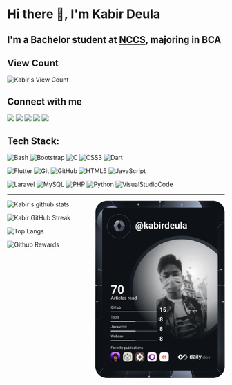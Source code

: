 # Hi there 👋, I'm Kabir Deula

## I'm a Bachelor student at [NCCS](//nccs.edu.np), majoring in BCA

## View Count

![Kabir's View Count](https://profile-counter.glitch.me/kabirdeula/count.svg)

## Connect with me


[<img src="https://img.shields.io/badge/-Website-FABC2A?style=for-the-badge&logo=brave&logoColor=000&labelColor=FB542B">][website]
[<img src="https://img.shields.io/badge/-Facebook-2718F2?style=for-the-badge&logo=facebook&logoColor=000&labelColor=1877F2">][facebook]
[<img src="https://img.shields.io/badge/-Instagram-E37340?style=for-the-badge&logo=instagram&logoColor=000&labelColor=E4405F">][instagram]
[<img src="https://img.shields.io/badge/-Snapchat-FF7B00?style=for-the-badge&logo=snapchat&logoColor=000&labelColor=FFFC00">][snapchat]
[<img src="https://img.shields.io/badge/-LinkedIn-0A0AC2?style=for-the-badge&logo=linkedin&logoColor=000&labelColor=0A66C2">][linkedin]

[website]: https://www.kabirdeula.com.np 
[snapchat]: https://www.snapchat.com/add/king_dragon2018
[facebook]: http://facebook.com/kabirdeula167
[instagram]: https://instagram.com/king_dragon2021/
[linkedin]: https://www.linkedin.com/in/kabir-deula-33888a202/

## Tech Stack:

![Bash](https://img.shields.io/badge/Bash-26AB40?style=for-the-badge&logo=gnubash&logoColor=000&labelColor=4EAA25)
![Bootstrap](https://img.shields.io/badge/Bootstrap-4B00B2?style=for-the-badge&logo=bootstrap&logoColor=000&labelColor=7952B3)
![C](https://img.shields.io/badge/C-A9A7CC?style=for-the-badge&logo=C&logoColor=000&labelColor=A8B9CC)
![CSS3](https://img.shields.io/badge/CSS3-0000FF?style=for-the-badge&logo=css3&logoColor=000&labelColor=1572B6)
![Dart](https://img.shields.io/badge/Dart-0115C2?style=for-the-badge&logo=dart&logoColor=000&labelColor=0175C2)

![Flutter](https://img.shields.io/badge/Flutter-02099B?style=for-the-badge&logo=flutter&logoColor=000&labelColor=02569B)
![Git](https://img.shields.io/badge/Git-F0AF32?style=for-the-badge&logo=git&logoColor=000&labelColor=F05032)
![GitHub](https://img.shields.io/badge/GitHub-171616?style=for-the-badge&logo=github&logoColor=fff&labelColor=181717)
![HTML5](https://img.shields.io/badge/HTML5-FF0000?style=for-the-badge&logo=html5&logoColor=000&labelColor=E34F26)
![JavaScript](https://img.shields.io/badge/JavaScript-FFFF00?style=for-the-badge&logo=javascript&logoColor=000&labelColor=F7DF1E)

![Laravel](https://img.shields.io/badge/Laravel-FF9D20?style=for-the-badge&logo=laravel&logoColor=000&labelColor=FF2D20)
![MySQL](https://img.shields.io/badge/MySQL-434AA1?style=for-the-badge&logo=mysql&logoColor=000&labelColor=4479A1)
![PHP](https://img.shields.io/badge/PHP-779AB5?style=for-the-badge&logo=php&logoColor=000&labelColor=777BB4)
![Python](https://img.shields.io/badge/Python-373CAB?style=for-the-badge&logo=python&logoColor=000&labelColor=3776AB)
![VisualStudioCode](https://img.shields.io/badge/VSCode-00AB86?style=for-the-badge&logo=visualstudiocode&logoColor=000&labelColor=007ACC)

---

<p align="right">
    <a href="https://app.daily.dev/kabirdeula">
        <img align="right" src="https://github.com/kabirdeula/kabirdeula/blob/main/devcard.svg" width="300" alt="Kabir Deula's Dev Card" />
    </a>
</p>

![Kabir's github stats](https://github-readme-stats.vercel.app/api?username=kabirdeula&show_icons=true&theme=tokyonight&count_private=true)

![Kabir GitHub Streak](https://github-readme-streak-stats.herokuapp.com/?user=kabirdeula&theme=tokyonight)

![Top Langs](https://github-readme-stats.vercel.app/api/top-langs/?username=kabirdeula&theme=tokyonight&hide=html,shell,scss,css,cmake,swift,kotlin&langs_count=10&layout=compact) 

![Github Rewards](https://github-profile-trophy.vercel.app/?username=kabirdeula&theme=tokyonight)

